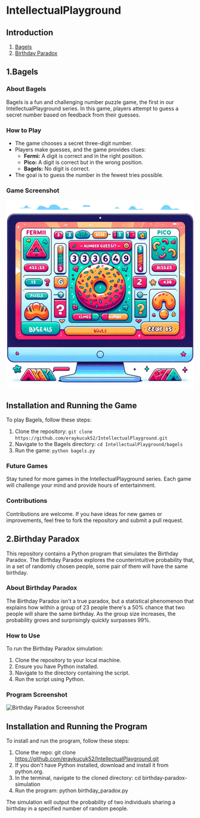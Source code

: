 # IntellectualPlayground
## Introduction
1. [Bagels](#1bagels)
2. [Birthday Paradox](#2birthday-paradox)

## 1.Bagels 

### About Bagels
Bagels is a fun and challenging number puzzle game, the first in our IntellectualPlayground series. In this game, players attempt to guess a secret number based on feedback from their guesses.

### How to Play
- The game chooses a secret three-digit number.
- Players make guesses, and the game provides clues:
  - **Fermi:** A digit is correct and in the right position.
  - **Pico:** A digit is correct but in the wrong position.
  - **Bagels:** No digit is correct.
- The goal is to guess the number in the fewest tries possible.

### Game Screenshot
![Bagels Game Screenshot](https://github.com/eraykucuk52/IntellectualPlayground/blob/main/image.png)

## Installation and Running the Game
To play Bagels, follow these steps:
1. Clone the repository: `git clone https://github.com/eraykucuk52/IntellectualPlayground.git`
2. Navigate to the Bagels directory: `cd IntellectualPlayground/bagels`
3. Run the game: `python bagels.py`

### Future Games
Stay tuned for more games in the IntellectualPlayground series. Each game will challenge your mind and provide hours of entertainment.

### Contributions
Contributions are welcome. If you have ideas for new games or improvements, feel free to fork the repository and submit a pull request.

## 2.Birthday Paradox
This repository contains a Python program that simulates the Birthday Paradox. The Birthday Paradox explores the counterintuitive probability that, in a set of randomly chosen people, some pair of them will have the same birthday.

### About Birthday Paradox
The Birthday Paradox isn't a true paradox, but a statistical phenomenon that explains how within a group of 23 people there's a 50% chance that two people will share the same birthday. As the group size increases, the probability grows and surprisingly quickly surpasses 99%.

### How to Use

To run the Birthday Paradox simulation:

1. Clone the repository to your local machine.
2. Ensure you have Python installed.
3. Navigate to the directory containing the script.
4. Run the script using Python.

### Program Screenshot
![Birthday Paradox Screenshot]("C:\Users\kucuk\Desktop\IntellectualPlayground\birthdayParadox\sc_of_program_running.png")

## Installation and Running the Program
To install and run the program, follow these steps:
1. Clone the repo:
git clone https://github.com/eraykucuk52/IntellectualPlayground.git
1. If you don't have Python installed, download and install it from python.org.
2. In the terminal, navigate to the cloned directory:
cd birthday-paradox-simulation
3. Run the program:
python birthday_paradox.py

The simulation will output the probability of two individuals sharing a birthday in a specified number of random people.
